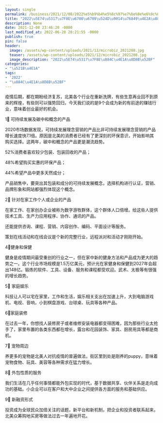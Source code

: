 ```yaml
---
layout: single
permalink: /business/2021/12/08/2022%e5%b9%b4%e5%8c%97%e7%be%8e%e6%9c%80%e6%9c%89%e5%89%8d%e9%80%94%e7%9a%849%e4%b8%aa%e8%a1%8c%e4%b8%9a/
title: "2022\u5E74\u5317\u7F8E\u6700\u6709\u524D\u9014\u76849\u4E2A\u884C\u4E1A"
description: None
date: 2021-12-08 23:46:20 -0000
last_modified_at: 2022-06-28 20:21:55 -0000
publish: true
pin: false
header:
  image: /assets/wp-content/uploads/2021/12/microbiz_2021208.jpg
  teaser: /assets/wp-content/uploads/2021/12/microbiz_2021208.jpg
  image_description: "2022\u5E74\u5317\u7F8E\u884C\u4E1A\u8D8B\u52BF"
categories:
- "\u521B\u4E1A"
tags:
- '2022'
- "\u884C\u4E1A\u8D8B\u52BF"
---
```

疫情后期，都在期盼经济复苏，北美各个行业在重新洗牌，有些生意再业回不到原来的辉煌，有些则可以强势回归，今天我们说的是9个会成为新的有前途的赚钱行业，意味着创业最好的机会。

1⃣️ 可持续发展及碳中和概念的产品

2020市场数据发现，可持续发展理念营销的产品比非可持续发展理念营销的产品增长速度快7.1倍。原因是北美的消费者已经有了更深刻的环保意识，开始影响其购买选择。这两年，碳中和概念的产品更是潮流趋势。

52%消费者喜欢较少包装、包装回收的产品；

48%希望购买实惠的环保产品；

44%希望产品中更多天然成分；

产品销售中，要突出其包装和成分的可持续发展概念，选择机构进行认证，营销、品牌形象和网站都强烈体现这个概念。

2⃣️ 针对在家工作个人或企业的产品

在家工作、在家创办企业被称为数字游牧群体，这个群体人口倍增。给这些人提供技术工具、生产力应用程序、协作、通讯的产品。

还能提供咨询、课程、营销、内容创作、编码、平面设计等服务。

策划在线活动和在线会议是个新的完整行业，远程派对和活动才刚刚开始。

4⃣️健身和保健

健身是疫情期间最受重创的行业之一，但在家中新的健身方法和产品成为更大的趋势之一。这个行业市场规模是1.5万亿美元，预计光在家健身和保健到2027年会超出148亿。锻炼的软件、工具、设备、服务和课程都受欢迎。武术、太极等有很强的增长趋势。

5⃣️ 家庭娱乐

科技让人可以宅在家里，工作和生活，娱乐相关支出在加速上升，大到电脑游戏机、电视、音响，小到棋盘游戏、台球桌、玩具等各种产品。

6⃣️家庭装修

在过去一年，你想找人装修房子或者维修安装电器都变得困难，因为那些行业太抢手了，家里布置的各类东西都在增长，露台和花园装饰、家具、厨房用具等都是商机。

7⃣️ 宠物周边

养更多的宠物是北美人对抗疫情的普遍做法，街区里到处是刚养的puppy，意味着宠物食物、玩具、美容等各种需求在猛力增长。

8⃣️ 外包性质的服务

我们生活在几乎任何事情都能外包实现的时代，基于数据共享、伙伴关系是走向成功的基础。小企业可以在客户和大中企业之间提供各方面的服务和基础供应。

9⃣️ 新融资形式

投资成为全球民众加倍关注的话题，新平台和新机制，把企业和投资者联系起来，北美众筹购地买房等做法过去一年遍地开花。
